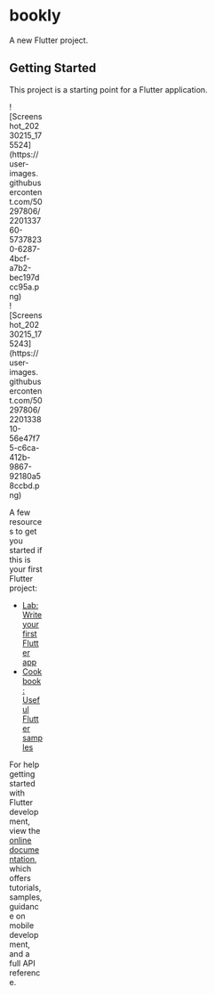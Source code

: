 # bookly

A new Flutter project.

## Getting Started

This project is a starting point for a Flutter application.
<div style="width:60px ; height:60px">
  ![Screenshot_20230215_175524](https://user-images.githubusercontent.com/50297806/220133760-57378230-6287-4bcf-a7b2-bec197dcc95a.png)
<div>
![Screenshot_20230215_175243](https://user-images.githubusercontent.com/50297806/220133810-56e47f75-c6ca-412b-9867-92180a58ccbd.png)



A few resources to get you started if this is your first Flutter project:

- [Lab: Write your first Flutter app](https://docs.flutter.dev/get-started/codelab)
- [Cookbook: Useful Flutter samples](https://docs.flutter.dev/cookbook)

For help getting started with Flutter development, view the
[online documentation](https://docs.flutter.dev/), which offers tutorials,
samples, guidance on mobile development, and a full API reference.
